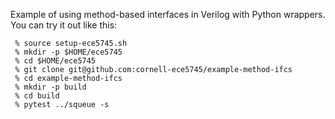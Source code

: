 
Example of using method-based interfaces in Verilog with Python wrappers. You can try it out like this:

```
 % source setup-ece5745.sh
 % mkdir -p $HOME/ece5745
 % cd $HOME/ece5745
 % git clone git@github.com:cornell-ece5745/example-method-ifcs
 % cd example-method-ifcs
 % mkdir -p build
 % cd build
 % pytest ../squeue -s
``` 
